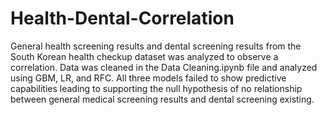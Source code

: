 # Health-Dental-Correlation
General health screening results and dental screening results from the South Korean health checkup dataset was analyzed to observe a correlation.
Data was cleaned in the Data Cleaning.ipynb file and analyzed using GBM, LR, and RFC.
All three models failed to show predictive capabilities leading to supporting the null hypothesis of no relationship between general medical screening results and dental screening existing.
